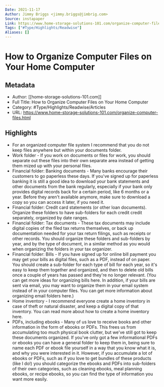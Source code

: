 ```yaml
---
Date: 2021-11-17
Author: Jimmy Briggs <jimmy.briggs@jimbrig.com>
Source: instapaper
Link: https://www.home-storage-solutions-101.com/organize-computer-files.html
Tags: ["#Type/Highlights/Readwise"]
Aliases: []
---
```

# How to Organize Computer Files on Your Home Computer

## Metadata
- Author: [[home-storage-solutions-101.com]]
- Full Title: How to Organize Computer Files on Your Home Computer
- Category: #Type/Highlights/Readwise/Articles
- URL: https://www.home-storage-solutions-101.com/organize-computer-files.html

## Highlights
- For an organized computer file system I recommend that you do not keep files anywhere but within your documents folder.
- Work folder - If you work on documents or files for work, you should separate out these files into their own separate area instead of getting them mized up with your personal files.
- Financial folder: Banking documents - Many banks encourage their customers to go paperless these days. If you've signed up for paperless banking it is still a good idea to download your bank statements and other documents from the bank regularly, especially if your bank only provides digital records back for a certain period, like 6 months or a year. Before they aren't available anymore, make sure to download a copy so you can access it later, if you need it.
- Financial folder: Credit card statements (or other loan documents). Organize these folders to have sub-folders for each credit credit separately, organized by date ranges.
- Financial folder: Tax documents - These tax documents may include digital copies of the filed tax returns themselves, or back up documentation needed for your tax return filings, such as receipts or other records. You should organize these folders and sub-folders by year, and by the type of document, in a similar method as you would when organizing the folders in your tax organizer.
- Financial folder: Bills - If you have signed up for online bill payment you may get your bills as digital files, such as a PDF, instead of on paper. You should create a sub-folder for each type of bill for each year, so it's easy to keep them together and organized, and then to delete old bills once a couple of years has passed and they're no longer relevant. (You can get more ideas for organizing bills here. In addition, if your bills are sent via email, you may want to organize them in your email system instead of in your computer files. You can get more information about organizing email folders here.)
- Home inventory - I recommend everyone create a home inventory in case of theft or natural disaster, and keep a digital copy of that inventory. You can read more about how to create a home inventory here.
- PDFs, including ebooks - Many of us love to receive books and other information in the form of ebooks or PDFs. This frees us from accumulating too much physical book clutter, but we've still got to keep these documents organized. If you've only got a few informational PDFs or ebooks you can have a general folder to keep them in, being sure to name each PDF or ebook file yourself in a way that you know what it is, and why you were interested in it. However, if you accumulate a lot of ebooks or PDFs, such as if you love to get bundles of these products (like I do!) you should categorize the ebooks and PDFs into sub-folders of their own categories, such as cleaning ebooks, meal planning ebooks, or recipe ebooks, so you can find the type of information you want more easily.
